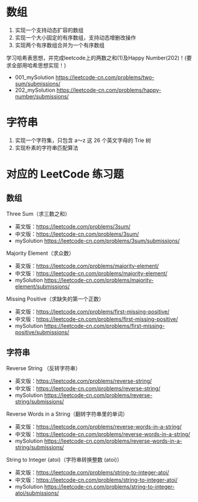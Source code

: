 # 数组
1. 实现一个支持动态扩容的数组
2. 实现一个大小固定的有序数组，支持动态增删改操作
3. 实现两个有序数组合并为一个有序数组

学习哈希表思想，并完成leetcode上的两数之和(1)及Happy Number(202)！(要求全部用哈希思想实现！)
- 001_mySolution https://leetcode-cn.com/problems/two-sum/submissions/
- 202_mySolution https://leetcode-cn.com/problems/happy-number/submissions/


# 字符串
1. 实现一个字符集，只包含 a～z 这 26 个英文字母的 Trie 树
2. 实现朴素的字符串匹配算法

# 对应的 LeetCode 练习题
## 数组
Three Sum（求三数之和）
- 英文版：https://leetcode.com/problems/3sum/
- 中文版：https://leetcode-cn.com/problems/3sum/
- mySolution https://leetcode-cn.com/problems/3sum/submissions/

Majority Element（求众数）
- 英文版：https://leetcode.com/problems/majority-element/
- 中文版：https://leetcode-cn.com/problems/majority-element/
- mySolution https://leetcode-cn.com/problems/majority-element/submissions/

Missing Positive（求缺失的第一个正数）
- 英文版：https://leetcode.com/problems/first-missing-positive/
- 中文版：https://leetcode-cn.com/problems/first-missing-positive/
- mySolution https://leetcode-cn.com/problems/first-missing-positive/submissions/

## 字符串
Reverse String （反转字符串）
- 英文版：https://leetcode.com/problems/reverse-string/
- 中文版：https://leetcode-cn.com/problems/reverse-string/
- mySolution https://leetcode-cn.com/problems/reverse-string/submissions/

Reverse Words in a String（翻转字符串里的单词）
- 英文版：https://leetcode.com/problems/reverse-words-in-a-string/
- 中文版：https://leetcode-cn.com/problems/reverse-words-in-a-string/
- mySolution https://leetcode-cn.com/problems/reverse-words-in-a-string/submissions/

String to Integer (atoi)（字符串转换整数 (atoi)）
- 英文版：https://leetcode.com/problems/string-to-integer-atoi/
- 中文版：https://leetcode-cn.com/problems/string-to-integer-atoi/
- mySolution https://leetcode-cn.com/problems/string-to-integer-atoi/submissions/